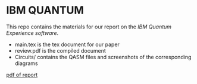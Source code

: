 # IBM QUANTUM

This repo contains the materials for our report on the *IBM Quantum Experience software*.

* main.tex is the tex document for our paper
* review.pdf is the compiled document
* Circuits/ contains the QASM files and screenshots of the corresponding diagrams

[pdf of report](https://docs.google.com/viewer?url=https://github.com/Boettner-eric/Quantum-Circuitry/blob/master/Quantum_Paper.pdf)
